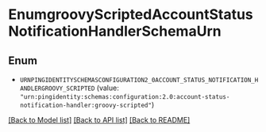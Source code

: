 # EnumgroovyScriptedAccountStatusNotificationHandlerSchemaUrn

## Enum


* `URNPINGIDENTITYSCHEMASCONFIGURATION2_0ACCOUNT_STATUS_NOTIFICATION_HANDLERGROOVY_SCRIPTED` (value: `"urn:pingidentity:schemas:configuration:2.0:account-status-notification-handler:groovy-scripted"`)


[[Back to Model list]](../README.md#documentation-for-models) [[Back to API list]](../README.md#documentation-for-api-endpoints) [[Back to README]](../README.md)


